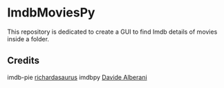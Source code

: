 # ImdbMoviesPy
This repository is dedicated to create a GUI to find Imdb details of movies inside a folder. 

## Credits
imdb-pie [richardasaurus](https://github.com/richardasaurus/imdb-pie)
imdbpy [Davide Alberani](https://github.com/alberanid/imdbpy)
